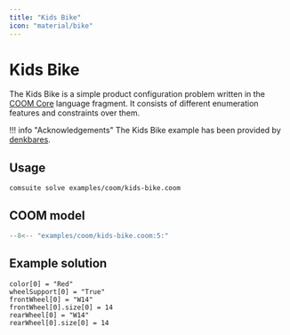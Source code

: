 ```yaml
---
title: "Kids Bike"
icon: "material/bike"
---
```


# Kids Bike

The Kids Bike is a simple product configuration problem
written in the [COOM Core][core] language fragment.
It consists of different enumeration features and constraints over them.

!!! info "Acknowledgements"
    The Kids Bike example has been provided by [denkbares].

[core]: ../reference/coom/index.md#coom-core
[denkbares]: https://denkbares.com

## Usage

```console
comsuite solve examples/coom/kids-bike.coom
```

## COOM model

<!-- ??? quote "COOM Model" -->
<!-- title="Kids Bike" linenums="1" -->
```cpp
--8<-- "examples/coom/kids-bike.coom:5:"
```

## Example solution

```
color[0] = "Red"
wheelSupport[0] = "True"
frontWheel[0] = "W14"
frontWheel[0].size[0] = 14
rearWheel[0] = "W14"
rearWheel[0].size[0] = 14
```
